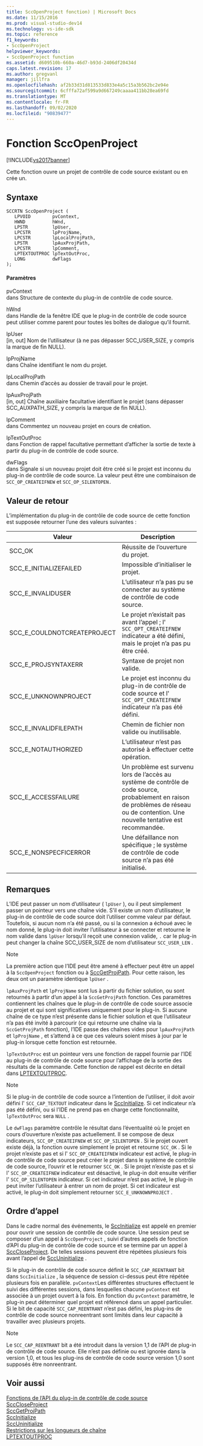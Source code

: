 ```yaml
---
title: SccOpenProject fonction) | Microsoft Docs
ms.date: 11/15/2016
ms.prod: visual-studio-dev14
ms.technology: vs-ide-sdk
ms.topic: reference
f1_keywords:
- SccOpenProject
helpviewer_keywords:
- SccOpenProject function
ms.assetid: d609510b-660a-46d7-b93d-2406df20434d
caps.latest.revision: 17
ms.author: gregvanl
manager: jillfra
ms.openlocfilehash: af2b33d31d813533d833e4a5c15a3b562bc2e94e
ms.sourcegitcommit: 6cfffa72af599a9d667249caaaa411bb28ea69fd
ms.translationtype: MT
ms.contentlocale: fr-FR
ms.lasthandoff: 09/02/2020
ms.locfileid: "90839477"
---
```

# <a name="sccopenproject-function"></a>Fonction SccOpenProject
[!INCLUDE[vs2017banner](../includes/vs2017banner.md)]

Cette fonction ouvre un projet de contrôle de code source existant ou en crée un.  
  
## <a name="syntax"></a>Syntaxe  
  
```cpp#  
SCCRTN SccOpenProject (  
   LPVOID        pvContext,  
   HWND          hWnd,  
   LPSTR         lpUser,  
   LPCSTR        lpProjName,  
   LPCSTR        lpLocalProjPath,  
   LPSTR         lpAuxProjPath,  
   LPCSTR        lpComment,  
   LPTEXTOUTPROC lpTextOutProc,  
   LONG          dwFlags  
);  
```  
  
#### <a name="parameters"></a>Paramètres  
 pvContext  
 dans Structure de contexte du plug-in de contrôle de code source.  
  
 hWnd  
 dans Handle de la fenêtre IDE que le plug-in de contrôle de code source peut utiliser comme parent pour toutes les boîtes de dialogue qu’il fournit.  
  
 lpUser  
 [in, out] Nom de l’utilisateur (à ne pas dépasser SCC_USER_SIZE, y compris la marque de fin NULL).  
  
 lpProjName  
 dans Chaîne identifiant le nom du projet.  
  
 lpLocalProjPath  
 dans Chemin d’accès au dossier de travail pour le projet.  
  
 lpAuxProjPath  
 [in, out] Chaîne auxiliaire facultative identifiant le projet (sans dépasser SCC_AUXPATH_SIZE, y compris la marque de fin NULL).  
  
 lpComment  
 dans Commentez un nouveau projet en cours de création.  
  
 lpTextOutProc  
 dans Fonction de rappel facultative permettant d’afficher la sortie de texte à partir du plug-in de contrôle de code source.  
  
 dwFlags  
 dans Signale si un nouveau projet doit être créé si le projet est inconnu du plug-in de contrôle de code source. La valeur peut être une combinaison de `SCC_OP_CREATEIFNEW` et `SCC_OP_SILENTOPEN.`  
  
## <a name="return-value"></a>Valeur de retour  
 L’implémentation du plug-in de contrôle de code source de cette fonction est supposée retourner l’une des valeurs suivantes :  
  
|Valeur|Description|  
|-----------|-----------------|  
|SCC_OK|Réussite de l’ouverture du projet.|  
|SCC_E_INITIALIZEFAILED|Impossible d’initialiser le projet.|  
|SCC_E_INVALIDUSER|L’utilisateur n’a pas pu se connecter au système de contrôle de code source.|  
|SCC_E_COULDNOTCREATEPROJECT|Le projet n’existait pas avant l’appel ;  l' `SCC_OPT_CREATEIFNEW` indicateur a été défini, mais le projet n’a pas pu être créé.|  
|SCC_E_PROJSYNTAXERR|Syntaxe de projet non valide.|  
|SCC_E_UNKNOWNPROJECT|Le projet est inconnu du plug-in de contrôle de code source et l' `SCC_OPT_CREATEIFNEW` indicateur n’a pas été défini.|  
|SCC_E_INVALIDFILEPATH|Chemin de fichier non valide ou inutilisable.|  
|SCC_E_NOTAUTHORIZED|L’utilisateur n’est pas autorisé à effectuer cette opération.|  
|SCC_E_ACCESSFAILURE|Un problème est survenu lors de l’accès au système de contrôle de code source, probablement en raison de problèmes de réseau ou de contention. Une nouvelle tentative est recommandée.|  
|SCC_E_NONSPECFICERROR|Une défaillance non spécifique ; le système de contrôle de code source n’a pas été initialisé.|  
  
## <a name="remarks"></a>Remarques  
 L’IDE peut passer un nom d’utilisateur ( `lpUser` ), ou il peut simplement passer un pointeur vers une chaîne vide. S’il existe un nom d’utilisateur, le plug-in de contrôle de code source doit l’utiliser comme valeur par défaut. Toutefois, si aucun nom n’a été passé, ou si la connexion a échoué avec le nom donné, le plug-in doit inviter l’utilisateur à se connecter et retourne le nom valide dans `lpUser` lorsqu’il reçoit une connexion valide, `.` car le plug-in peut changer la chaîne SCC_USER_SIZE de nom d’utilisateur `SCC_USER_LEN` .  
  
> [!NOTE]
> La première action que l’IDE peut être amené à effectuer peut être un appel à la `SccOpenProject` fonction ou à [SccGetProjPath](../extensibility/sccgetprojpath-function.md). Pour cette raison, les deux ont un paramètre identique `lpUser` .  
  
 `lpAuxProjPath` et `lpProjName` sont lus à partir du fichier solution, ou sont retournés à partir d’un appel à la `SccGetProjPath` fonction. Ces paramètres contiennent les chaînes que le plug-in de contrôle de code source associe au projet et qui sont significatives uniquement pour le plug-in. Si aucune chaîne de ce type n’est présente dans le fichier solution et que l’utilisateur n’a pas été invité à parcourir (ce qui retourne une chaîne via la `SccGetProjPath` fonction), l’IDE passe des chaînes vides pour `lpAuxProjPath` et `lpProjName` , et s’attend à ce que ces valeurs soient mises à jour par le plug-in lorsque cette fonction est retournée.  
  
 `lpTextOutProc` est un pointeur vers une fonction de rappel fournie par l’IDE au plug-in de contrôle de code source pour l’affichage de la sortie des résultats de la commande. Cette fonction de rappel est décrite en détail dans [LPTEXTOUTPROC](../extensibility/lptextoutproc.md).  
  
> [!NOTE]
> Si le plug-in de contrôle de code source a l’intention de l’utiliser, il doit avoir défini l' `SCC_CAP_TEXTOUT` indicateur dans le [SccInitialize](../extensibility/sccinitialize-function.md). Si cet indicateur n’a pas été défini, ou si l’IDE ne prend pas en charge cette fonctionnalité, `lpTextOutProc` sera `NULL` .  
  
 Le `dwFlags` paramètre contrôle le résultat dans l’éventualité où le projet en cours d’ouverture n’existe pas actuellement. Il se compose de deux indicateurs, `SCC_OP_CREATEIFNEW` et `SCC_OP_SILENTOPEN` . Si le projet ouvert existe déjà, la fonction ouvre simplement le projet et retourne `SCC_OK` . Si le projet n’existe pas et si l' `SCC_OP_CREATEIFNEW` indicateur est activé, le plug-in de contrôle de code source peut créer le projet dans le système de contrôle de code source, l’ouvrir et le retourner `SCC_OK` . Si le projet n’existe pas et si l' `SCC_OP_CREATEIFNEW` indicateur est désactivé, le plug-in doit ensuite vérifier l' `SCC_OP_SILENTOPEN` indicateur. Si cet indicateur n’est pas activé, le plug-in peut inviter l’utilisateur à entrer un nom de projet. Si cet indicateur est activé, le plug-in doit simplement retourner `SCC_E_UNKNOWNPROJECT` .  
  
## <a name="calling-order"></a>Ordre d’appel  
 Dans le cadre normal des événements, le [SccInitialize](../extensibility/sccinitialize-function.md) est appelé en premier pour ouvrir une session de contrôle de code source. Une session peut se composer d’un appel à `SccOpenProject` , suivi d’autres appels de fonction d’API du plug-in de contrôle de code source et se termine par un appel à [SccCloseProject](../extensibility/scccloseproject-function.md). De telles sessions peuvent être répétées plusieurs fois avant l’appel de [SccUninitialize](../extensibility/sccuninitialize-function.md) .  
  
 Si le plug-in de contrôle de code source définit le `SCC_CAP_REENTRANT` bit dans `SccInitialize` , la séquence de session ci-dessus peut être répétée plusieurs fois en parallèle. `pvContext`Les différentes structures effectuent le suivi des différentes sessions, dans lesquelles chacune `pvContext` est associée à un projet ouvert à la fois. En fonction du `pvContext` paramètre, le plug-in peut déterminer quel projet est référencé dans un appel particulier. Si le bit de capacité `SCC_CAP_REENTRANT` n’est pas défini, les plug-ins de contrôle de code source nonreentrant sont limités dans leur capacité à travailler avec plusieurs projets.  
  
> [!NOTE]
> Le `SCC_CAP_REENTRANT` bit a été introduit dans la version 1,1 de l’API de plug-in de contrôle de code source. Elle n’est pas définie ou est ignorée dans la version 1,0, et tous les plug-ins de contrôle de code source version 1,0 sont supposés être nonreentrant.  
  
## <a name="see-also"></a>Voir aussi  
 [Fonctions de l’API du plug-in de contrôle de code source](../extensibility/source-control-plug-in-api-functions.md)   
 [SccCloseProject](../extensibility/scccloseproject-function.md)   
 [SccGetProjPath](../extensibility/sccgetprojpath-function.md)   
 [SccInitialize](../extensibility/sccinitialize-function.md)   
 [SccUninitialize](../extensibility/sccuninitialize-function.md)   
 [Restrictions sur les longueurs de chaîne](../extensibility/restrictions-on-string-lengths.md)   
 [LPTEXTOUTPROC](../extensibility/lptextoutproc.md)
